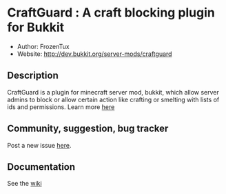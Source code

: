 CraftGuard : A craft blocking plugin for Bukkit
===============================================

* Author: FrozenTux
* Website: http://dev.bukkit.org/server-mods/craftguard

Description
-----------

CraftGuard is a plugin for minecraft server mod, bukkit, which allow server admins to block or allow certain
action like crafting or smelting with lists of ids and permissions.
Learn more [here](http://dev.bukkit.org/server-mods/craftguard)

Community, suggestion, bug tracker
----------------------------------

Post a new issue [here](https://github.com/FrozenTux/CraftGuard2/issues).

Documentation
-------------

See the [wiki](https://github.com/FrozenTux/CraftGuard2/wiki/_pages)
